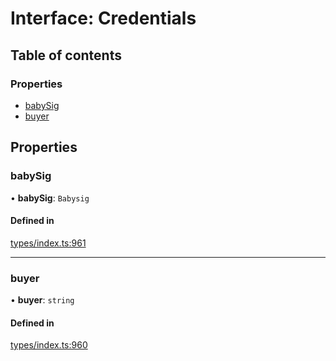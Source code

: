 # Interface: Credentials

## Table of contents

### Properties

- [babySig](Credentials.md#babysig)
- [buyer](Credentials.md#buyer)

## Properties

### babySig

• **babySig**: `Babysig`

#### Defined in

[types/index.ts:961](https://github.com/nevermined-io/react-components/blob/0b67473/catalog/src/types/index.ts#L961)

___

### buyer

• **buyer**: `string`

#### Defined in

[types/index.ts:960](https://github.com/nevermined-io/react-components/blob/0b67473/catalog/src/types/index.ts#L960)
